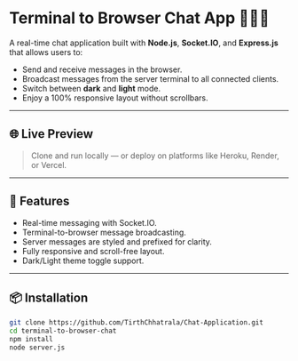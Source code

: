 # Terminal to Browser Chat App 🧑‍💻💬

A real-time chat application built with **Node.js**, **Socket.IO**, and **Express.js** that allows users to:

- Send and receive messages in the browser.
- Broadcast messages from the server terminal to all connected clients.
- Switch between **dark** and **light** mode.
- Enjoy a 100% responsive layout without scrollbars.

---

## 🌐 Live Preview

> Clone and run locally — or deploy on platforms like Heroku, Render, or Vercel.

---

## 🚀 Features

- Real-time messaging with Socket.IO.
- Terminal-to-browser message broadcasting.
- Server messages are styled and prefixed for clarity.
- Fully responsive and scroll-free layout.
- Dark/Light theme toggle support.

---

## 📦 Installation

```bash
git clone https://github.com/TirthChhatrala/Chat-Application.git
cd terminal-to-browser-chat
npm install
node server.js
